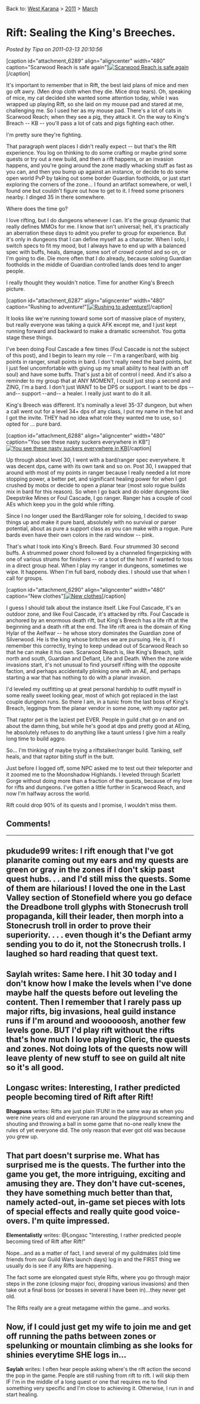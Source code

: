Back to: [West Karana](/posts/westkarana.md) > [2011](/posts/2011/westkarana.md) > [March](./westkarana.md)
# Rift: Sealing the King's Breeches.

*Posted by Tipa on 2011-03-13 20:10:56*

[caption id="attachment\_6289" align="aligncenter" width="480" caption="Scarwood Reach is safe again"][![](../../../uploads/2011/03/rift-2011-03-13-12-41-03-76-480x384.jpg "Scarwood Reach is safe again")](../../../uploads/2011/03/rift-2011-03-13-12-41-03-76.jpg)[/caption]

It's important to remember that in Rift, the best laid plans of mice and men go oft awry. (Men drop cloth when they die. Mice drop tears). Oh, speaking of mice, my cat decided she wanted some attention today, while I was wrapped up playing Rift, so she laid on my mouse pad and stared at me, challenging me. So I used her as my mouse pad. There's a lot of cats in Scarwood Reach; when they see a pig, they attack it. On the way to King's Breach -- KB -- you'll pass a lot of cats and pigs fighting each other.

I'm pretty sure they're fighting.

That paragraph went places I didn't really expect -- but that's the Rift experience. You log on thinking to do some crafting or maybe grind some quests or try out a new build, and then a rift happens, or an invasion happens, and you're going around the zone madly whacking stuff as fast as you can, and then you bump up against an instance, or decide to do some open world PvP by taking out some border Guardian footholds, or just start exploring the corners of the zone... I found an artifact somewhere, or well, I found one but couldn't figure out how to get to it. I freed some prisoners nearby. I dinged 35 in there somewhere.

Where does the time go?

I love rifting, but I do dungeons whenever I can. It's the group dynamic that really defines MMOs for me. I know that isn't universal; hell, it's practically an aberration these days to admit you prefer to group for experience. But it's only in dungeons that I can define myself as a character. When I solo, I switch specs to fit my mood, but I always have to end up with a balanced spec with buffs, heals, damage, some sort of crowd control and so on, or I'm going to die. Die more often that I do already, because soloing Guardian footholds in the middle of Guardian controlled lands does tend to anger people.

I really thought they wouldn't notice. Time for another King's Breech picture.

[caption id="attachment\_6287" align="aligncenter" width="480" caption="Rushing to adventure!"][![](../../../uploads/2011/03/rift-2011-03-13-12-20-30-00-480x384.jpg "Rushing to adventure!")](../../../uploads/2011/03/rift-2011-03-13-12-20-30-00.jpg)[/caption]

It looks like we're running toward some sort of massive place of mystery, but really everyone was taking a quick AFK except me, and I just kept running forward and backward to make a dramatic screenshot. You gotta stage these things.

I've been doing Foul Cascade a few times (Foul Cascade is not the subject of this post), and I begin to learn my role -- I'm a ranger/bard, with big points in ranger, small points in bard. I don't really need the bard points, but I just feel uncomfortable with giving up my small ability to heal (with an off soul) and have some buffs. That's just a bit of control I need. And it's also a reminder to my group that at ANY MOMENT, I could just stop a second and ZING, I'm a bard. I don't just WANT to be DPS or support. I want to be dps --and-- support --and-- a healer. I really just want to do it all.

King's Breech was different. It's nominally a level 35-37 dungeon, but when a call went out for a level 34+ dps of any class, I put my name in the hat and I got the invite. THEY had no idea what role they wanted me to use, so I opted for ... pure bard.

[caption id="attachment\_6288" align="aligncenter" width="480" caption="You see these nasty suckers everywhere in KB"][![](../../../uploads/2011/03/rift-2011-03-13-12-34-20-30-480x384.jpg "You see these nasty suckers everywhere in KB")](../../../uploads/2011/03/rift-2011-03-13-12-34-20-30.jpg)[/caption]

Up through about level 30, I went with a bard/ranger spec everywhere. It was decent dps, came with its own tank and so on. Post 30, I swapped that around with most of my points in ranger because I really needed a lot more stopping power, a better pet, and significant healing power for when I got crushed by mobs or decide to open a planar tear (most solo rogue builds mix in bard for this reason). So when I go back and do older dungeons like Deepstrike Mines or Foul Cascade, I go ranger. Ranger has a couple of cool AEs which keep you in the gold while rifting.

Since I no longer used the Bard/Ranger role for soloing, I decided to swap things up and make it pure bard, absolutely with no survival or parser potential, about as pure a support class as you can make with a rogue. Pure bards even have their own colors in the raid window -- pink.

That's what I took into King's Breech. Bard. Four strummed 30 second buffs. A strummed power chord followed by a channeled fingerpicking with one of various strums for finishers -- or a toot of the horn if I wanted to toss in a direct group heal. When I play my ranger in dungeons, sometimes we wipe. It happens. When I'm full bard, nobody dies. I should use that when I call for groups.

[caption id="attachment\_6290" align="aligncenter" width="480" caption="New clothes"][![](../../../uploads/2011/03/rift-2011-03-13-13-53-45-28-480x384.jpg "New clothes")](../../../uploads/2011/03/rift-2011-03-13-13-53-45-28.jpg)[/caption]

I guess I should talk about the instance itself. Like Foul Cascade, it's an outdoor zone, and like Foul Cascade, it's attacked by rifts. Foul Cascade is anchored by an enormous death rift, but King's Breech has a life rift at the beginning and a death rift at the end. The life rift area is the domain of King Hylar of the Aelfwar -- he whose story dominates the Guardian zone of Silverwood. He is the king whose britches we are pursuing. He is, if I remember this correctly, trying to keep undead out of Scarwood Reach so that he can make it his own. Scarwood Reach is, like King's Breach, split north and south, Guardian and Defiant, Life and Death. When the zone wide invasions start, it's not unusual to find yourself rifting with the opposite faction, and perhaps accidentally plinking one with an AE, and perhaps starting a war that has nothing to do with a planar invasion.

I'd leveled my outfitting up at great personal hardship to outfit myself in some really sweet looking gear, most of which got replaced in the last couple dungeon runs. So there I am, in a tunic from the last boss of King's Breach, leggings from the planar vendor in some zone, with my raptor pet.

That raptor pet is the laziest pet EVER. People in guild chat go on and on about the damn thing, but while he's good at dps and pretty good at AEing, he absolutely refuses to do anything like a taunt unless I give him a really long time to build aggro.

So... I'm thinking of maybe trying a riftstalker/ranger build. Tanking, self heals, and that raptor biting stuff in the butt.

Just before I logged off, some NPC asked me to test out their teleporter and it zoomed me to the Moonshadow Highlands. I leveled through Scarlett Gorge without doing more than a fraction of the quests, because of my love for rifts and dungeons. I've gotten a little further in Scarwood Reach, and now I'm halfway across the world.

Rift could drop 90% of its quests and I promise, I wouldn't miss them.

## Comments!
---
**pkudude99** writes: I rift enough that I've got planarite coming out my ears and my quests are green or gray in the zones if I don't skip past quest hubs. . . and I'd still miss the quests. Some of them are hilarious! I loved the one in the Last Valley section of Stonefield where you go deface the Dreadbone troll glyphs with Stonecrush troll propaganda, kill their leader, then morph into a Stonecrush troll in order to prove their superiority. . . . even though it's the Defiant army sending you to do it, not the Stonecrush trolls. I laughed so hard reading that quest text.
---
**Saylah** writes: Same here. I hit 30 today and I don't know how I make the levels when I've done maybe half the quests before out leveling the content. Then I remember that I rarely pass up major rifts, big invasions, heal guild instance runs if I'm around and woooooosh, another few levels gone. BUT I'd play rift without the rifts that's how much I love playing Cleric, the quests and zones. Not doing lots of the quests now will leave plenty of new stuff to see on guild alt nite so it's all good.
---
**Longasc** writes: Interesting, I rather predicted people becoming tired of Rift after Rift!
---
**Bhagpuss** writes: Rifts are just plain !FUN! in the same way as when you were nine years old and everyone ran around the playground screaming and shouting and throwing a ball in some game that no-one really knew the rules of yet everyone did. The only reason that ever got old was because you grew up. 

That part doesn't surprise me. What has surprised me is the quests. The further into the game you get, the more intriguing, exciting and amusing they are. They don't have cut-scenes, they have something much better than that, namely acted-out, in-game set pieces with lots of special effects and really quite good voice-overs. I'm quite impressed.
---
**Elementalistly** writes: @Longasc
"Interesting, I rather predicted people becoming tired of Rift after Rift!"

Nope...and as a matter of fact, I and several of my guildmates (old time friends from our Guild Wars launch days) log in and the FIRST thing we usually do is see if any Rifts are happening.

The fact some are elongated quest style Rifts, where you go through major steps in the zone (closing major foci, dropping various invasions) and then take out a final boss (or bosses in several I have been in)...they never get old.

The Rifts really are a great metagame within the game...and works.

Now, if I could just get my wife to join me and get off running the paths between zones or spelunking or mountain climbing as she looks for shinies everytime SHE logs in...
---
**Saylah** writes: I often hear people asking where's the rift action the second the pop in the game. People are still rushing from rift to rift. I will skip them IF I'm in the middle of a long quest or one that requires me to find something very specific and I'm close to achieving it. Otherwise, I run in and start healing.
